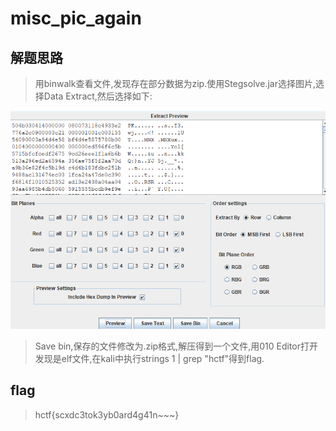 # misc_pic_again

## 解题思路

> 用binwalk查看文件,发现存在部分数据为zip.使用Stegsolve.jar选择图片,选择Data Extract,然后选择如下:

![avatar](1681448706324.jpg)

> Save bin,保存的文件修改为.zip格式,解压得到一个文件,用010 Editor打开发现是elf文件,在kali中执行strings 1 | grep "hctf"得到flag.

## flag

> hctf{scxdc3tok3yb0ard4g41n~~~}
